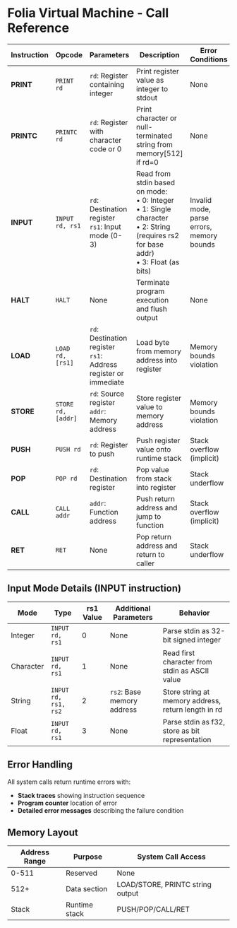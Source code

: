 # Folia Virtual Machine - Call Reference

| Instruction | Opcode             | Parameters                                                         | Description                                                                                                                                 | Error Conditions                          |
|-------------|--------------------|--------------------------------------------------------------------|---------------------------------------------------------------------------------------------------------------------------------------------|-------------------------------------------|
| **PRINT**   | `PRINT rd`         | `rd`: Register containing integer                                  | Print register value as integer to stdout                                                                                                   | None                                      |
| **PRINTC**  | `PRINTC rd`        | `rd`: Register with character code or 0                            | Print character or null-terminated string from memory[512] if rd=0                                                                          | None                                      |
| **INPUT**   | `INPUT rd, rs1`    | `rd`: Destination register<br>`rs1`: Input mode (0-3)              | Read from stdin based on mode:<br>• 0: Integer<br>• 1: Single character<br>• 2: String (requires rs2 for base addr)<br>• 3: Float (as bits) | Invalid mode, parse errors, memory bounds |
| **HALT**    | `HALT`             | None                                                               | Terminate program execution and flush output                                                                                                | None                                      |
| **LOAD**    | `LOAD rd, [rs1]`   | `rd`: Destination register<br>`rs1`: Address register or immediate | Load byte from memory address into register                                                                                                 | Memory bounds violation                   |
| **STORE**   | `STORE rd, [addr]` | `rd`: Source register<br>`addr`: Memory address                    | Store register value to memory address                                                                                                      | Memory bounds violation                   |
| **PUSH**    | `PUSH rd`          | `rd`: Register to push                                             | Push register value onto runtime stack                                                                                                      | Stack overflow (implicit)                 |
| **POP**     | `POP rd`           | `rd`: Destination register                                         | Pop value from stack into register                                                                                                          | Stack underflow                           |
| **CALL**    | `CALL addr`        | `addr`: Function address                                           | Push return address and jump to function                                                                                                    | Stack overflow (implicit)                 |
| **RET**     | `RET`              | None                                                               | Pop return address and return to caller                                                                                                     | Stack underflow                           |

## Input Mode Details (INPUT instruction)

| Mode      | Type                 | rs1 Value | Additional Parameters      | Behavior                                            |
|-----------|----------------------|-----------|----------------------------|-----------------------------------------------------|
| Integer   | `INPUT rd, rs1`      | 0         | None                       | Parse stdin as 32-bit signed integer                |
| Character | `INPUT rd, rs1`      | 1         | None                       | Read first character from stdin as ASCII value      |
| String    | `INPUT rd, rs1, rs2` | 2         | `rs2`: Base memory address | Store string at memory address, return length in rd |
| Float     | `INPUT rd, rs1`      | 3         | None                       | Parse stdin as f32, store as bit representation     |

## Error Handling

All system calls return runtime errors with:
- **Stack traces** showing instruction sequence
- **Program counter** location of error
- **Detailed error messages** describing the failure condition

## Memory Layout

| Address Range | Purpose       | System Call Access               |
|---------------|---------------|----------------------------------|
| 0-511         | Reserved      | None                             |
| 512+          | Data section  | LOAD/STORE, PRINTC string output |
| Stack         | Runtime stack | PUSH/POP/CALL/RET                |
